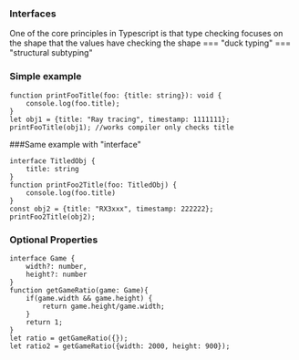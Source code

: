  ### Interfaces
 One of the core principles in Typescript is that type checking focuses on the shape that the values have
 checking the shape === "duck typing" === "structural subtyping"


### Simple example
```
function printFooTitle(foo: {title: string}): void {
    console.log(foo.title);
}
let obj1 = {title: "Ray tracing", timestamp: 1111111};
printFooTitle(obj1); //works compiler only checks title
```
###Same example with "interface"
```
interface TitledObj {
    title: string
}
function printFoo2Title(foo: TitledObj) {
    console.log(foo.title)
}
const obj2 = {title: "RX3xxx", timestamp: 222222};
printFoo2Title(obj2);
```

### Optional Properties
```
interface Game {
    width?: number,
    height?: number
}
function getGameRatio(game: Game){
    if(game.width && game.height) {
        return game.height/game.width;
    }
    return 1;
}
let ratio = getGameRatio({});
let ratio2 = getGameRatio({width: 2000, height: 900});
```
